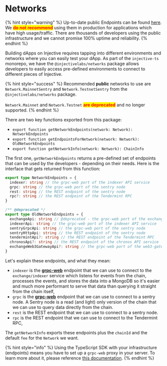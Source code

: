 # Networks

{% hint style="warning" %}
Up-to-date public Endpoints can be found [here](https://docs.injective.network/develop/public-endpoints/#mainnet). We <mark style="color:red;">**do not recommend**</mark> using them in production for applications which have high usage/traffic. There are thousands of developers using the public infrastructure and we cannot promise 100% uptime and reliability.&#x20;
{% endhint %}

Building dApps on Injective requires tapping into different environments and networks where you can easily test your dApp. As part of the `injective-ts` monorepo, we have the `@injectivelabs/networks` package allows developers to easily access pre-defined environments to connect to different pieces of Injective.

{% hint style="success" %}
Recommended **public** networks to use are `Network.MainnetSentry` and `Network.TestnetSentry` from the `@injectivelabs/networks` package. \
\
`Network.Mainnet` and `Network.Testnet` <mark style="color:red;">**are deprecated**</mark> and no longer supported.
{% endhint %}

There are two key functions exported from this package:

* `export function getNetworkEndpoints(network: Network): NetworkEndpoints`
* `export function getEndpointsForNetwork(network: Network): OldNetworkEndpoints`
* `export function getNetworkInfo(network: Network): ChainInfo`

The first one, `getNetworkEndpoints` returns a pre-defined set of endpoints that can be used by the developers - depending on their needs. Here is the interface that gets returned from this function:

```ts
export type NetworkEndpoints = {
  indexer: string // the grpc-web port of the indexer API service
  grpc: string // the grpc-web port of the sentry node
  rest: string // the REST endpoint of the sentry node
  rpc?: string // the REST endpoint of the Tendermint RPC
}

/** @deprecated */
export type OldNetworkEndpoints = {
  exchangeApi: string // @deprecated - the grpc-web port of the exchange API service
  indexerApi: string // the grpc-web port of the indexer API service
  sentryGrpcApi: string // the grpc-web port of the sentry node
  sentryHttpApi: string // the REST endpoint of the sentry node
  tendermintApi?: string // the REST endpoint of the Tendermint RPC
  chronosApi?: string // the REST endpoint of the chronos API service
  exchangeWeb3GatewayApi?: string // the grpc-web port of the web3-gateway service API
}
```

Let's explain these endpoints, and what they mean:

* `indexer` is the [**grpc-web**](https://github.com/grpc/grpc-web) endpoint that we can use to connect to the `exchange/indexer` service which listens for events from the chain, processes the events, and stores the data into a MongoDB so it's easier and much more performant to serve that data than querying it straight from the chain itself,
* `grpc` is the [**grpc-web**](https://github.com/grpc/grpc-web) endpoint that we can use to connect to a sentry node. A Sentry node is a read (and light) only version of the chain that we can use to query data directly from the chain.
* `rest` is the REST endpoint that we can use to connect to a sentry node.
* `rpc` is the REST endpoint that we can use to connect to the Tendermint RPC,

The `getNetworkInfo` exports these endpoints plus the `chainId` and the default `fee` for the `Network` we want.

{% hint style="info" %}
Using the TypeScript SDK with your infrastructure (endpoints) means you have to set up a `grpc-web` proxy in your server. To learn more about it, please reference [this documentation](https://github.com/grpc/grpc-web?tab=readme-ov-file#2-run-the-server-and-proxy).
{% endhint %}
